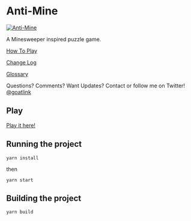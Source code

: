 # Anti-Mine
[![Anti-Mine](https://i.imgur.com/ExgcYpu.png "Anti Mine")](https://i.imgur.com/ExgcYpu.png "Anti Mine")

A Minesweeper inspired puzzle game.

[How To Play](https://github.com/IanBand/anti-mine/blob/master/howtoplay.md "How To Play")

[Change Log](https://github.com/IanBand/anti-mine/blob/master/changelog.md "Changelog")

[Glossary](https://github.com/IanBand/anti-mine/blob/master/glossary.md "Glossary")

Questions? Comments? Want Updates? Contact or follow me on Twitter! [@goatlink](https://twitter.com/goatlink "Twitter")


## Play
[Play it here!](http://web.engr.oregonstate.edu/~bandi/AntiMine/ "Play Here!")


## Running the project
`yarn install`

then

`yarn start`

## Building the project
`yarn build`


